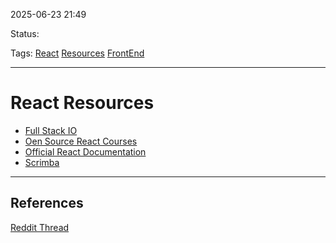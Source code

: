 
2025-06-23 21:49

Status:

Tags: [React](../../3%20-%20Tags/React.md) [Resources](../../3%20-%20Tags/Resources.md) [FrontEnd](../../3%20-%20Tags/FrontEnd.md)

---
# React Resources
- [Full Stack IO](https://fullstackopen.com/en/about)
- [Oen Source React Courses](https://github.com/flashohq/open-source-react-courses)
- [Official React Documentation](https://react.dev/learn)
- [Scrimba](https://scrimba.com/learn-react-c0e)

---
## References
[Reddit Thread](https://www.reddit.com/r/reactjs/comments/10xo017/whats_the_best_place_or_website_to_learn_reactjs/)
